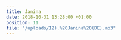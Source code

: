 ```yaml
---
title: Janina
date: 2018-10-31 13:28:00 +01:00
position: 11
file: "/uploads/12).%20Janina%20(DE).mp3"
---
```


